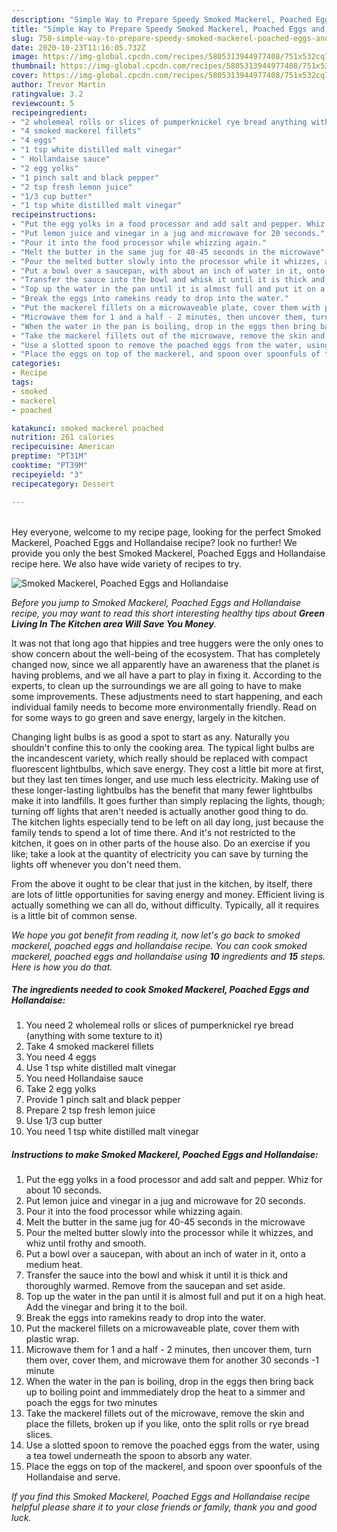 ```yaml
---
description: "Simple Way to Prepare Speedy Smoked Mackerel, Poached Eggs and Hollandaise"
title: "Simple Way to Prepare Speedy Smoked Mackerel, Poached Eggs and Hollandaise"
slug: 758-simple-way-to-prepare-speedy-smoked-mackerel-poached-eggs-and-hollandaise
date: 2020-10-23T11:16:05.732Z
image: https://img-global.cpcdn.com/recipes/5805313944977408/751x532cq70/smoked-mackerel-poached-eggs-and-hollandaise-recipe-main-photo.jpg
thumbnail: https://img-global.cpcdn.com/recipes/5805313944977408/751x532cq70/smoked-mackerel-poached-eggs-and-hollandaise-recipe-main-photo.jpg
cover: https://img-global.cpcdn.com/recipes/5805313944977408/751x532cq70/smoked-mackerel-poached-eggs-and-hollandaise-recipe-main-photo.jpg
author: Trevor Martin
ratingvalue: 3.2
reviewcount: 5
recipeingredient:
- "2 wholemeal rolls or slices of pumperknickel rye bread anything with some texture to it"
- "4 smoked mackerel fillets"
- "4 eggs"
- "1 tsp white distilled malt vinegar"
- " Hollandaise sauce"
- "2 egg yolks"
- "1 pinch salt and black pepper"
- "2 tsp fresh lemon juice"
- "1/3 cup butter"
- "1 tsp white distilled malt vinegar"
recipeinstructions:
- "Put the egg yolks in a food processor and add salt and pepper. Whiz for about 10 seconds."
- "Put lemon juice and vinegar in a jug and microwave for 20 seconds."
- "Pour it into the food processor while whizzing again."
- "Melt the butter in the same jug for 40-45 seconds in the microwave"
- "Pour the melted butter slowly into the processor while it whizzes, and whiz until frothy and smooth."
- "Put a bowl over a saucepan, with about an inch of water in it, onto a medium heat."
- "Transfer the sauce into the bowl and whisk it until it is thick and thoroughly warmed. Remove from the saucepan and set aside."
- "Top up the water in the pan until it is almost full and put it on a high heat. Add the vinegar and bring it to the boil."
- "Break the eggs into ramekins ready to drop into the water."
- "Put the mackerel fillets on a microwaveable plate, cover them with plastic wrap."
- "Microwave them for 1 and a half - 2 minutes, then uncover them, turn them over, cover them, and microwave them for another 30 seconds -1 minute"
- "When the water in the pan is boiling, drop in the eggs then bring back up to boiling point and immmediately drop the heat to a simmer and poach the eggs for two minutes"
- "Take the mackerel fillets out of the microwave, remove the skin and place the fillets, broken up if you like, onto the split rolls or rye bread slices."
- "Use a slotted spoon to remove the poached eggs from the water, using a tea towel underneath the spoon to absorb any water."
- "Place the eggs on top of the mackerel, and spoon over spoonfuls of the Hollandaise and serve."
categories:
- Recipe
tags:
- smoked
- mackerel
- poached

katakunci: smoked mackerel poached 
nutrition: 261 calories
recipecuisine: American
preptime: "PT31M"
cooktime: "PT39M"
recipeyield: "3"
recipecategory: Dessert

---
```

<br>
Hey everyone, welcome to my recipe page, looking for the perfect Smoked Mackerel, Poached Eggs and Hollandaise recipe? look no further! We provide you only the best Smoked Mackerel, Poached Eggs and Hollandaise recipe here. We also have wide variety of recipes to try.
<br>


![Smoked Mackerel, Poached Eggs and Hollandaise](https://img-global.cpcdn.com/recipes/5805313944977408/751x532cq70/smoked-mackerel-poached-eggs-and-hollandaise-recipe-main-photo.jpg)

<i>Before you jump to Smoked Mackerel, Poached Eggs and Hollandaise recipe, you may want to read this short interesting healthy tips about 
<strong>Green Living In The Kitchen area Will Save You Money</strong>.</i>
</br>

It was not that long ago that hippies and tree huggers were the only ones to show concern about the well-being of the ecosystem. That has completely changed now, since we all apparently have an awareness that the planet is having problems, and we all have a part to play in fixing it. According to the experts, to clean up the surroundings we are all going to have to make some improvements. These adjustments need to start happening, and each individual family needs to become more environmentally friendly. Read on for some ways to go green and save energy, largely in the kitchen.

Changing light bulbs is as good a spot to start as any. Naturally you shouldn't confine this to only the cooking area. The typical light bulbs are the incandescent variety, which really should be replaced with compact fluorescent lightbulbs, which save energy. They cost a little bit more at first, but they last ten times longer, and use much less electricity. Making use of these longer-lasting lightbulbs has the benefit that many fewer lightbulbs make it into landfills. It goes further than simply replacing the lights, though; turning off lights that aren't needed is actually another good thing to do. The kitchen lights especially tend to be left on all day long, just because the family tends to spend a lot of time there. And it's not restricted to the kitchen, it goes on in other parts of the house also. Do an exercise if you like; take a look at the quantity of electricity you can save by turning the lights off whenever you don't need them.

From the above it ought to be clear that just in the kitchen, by itself, there are lots of little opportunities for saving energy and money. Efficient living is actually something we can all do, without difficulty. Typically, all it requires is a little bit of common sense.


<i>We hope you got benefit from reading it, now let's go back to smoked mackerel, poached eggs and hollandaise recipe. You can cook smoked mackerel, poached eggs and hollandaise using <strong>10</strong> ingredients and <strong>15</strong> steps. Here is how you do that.
</i>

##### The ingredients needed to cook Smoked Mackerel, Poached Eggs and Hollandaise:

1. You need 2 wholemeal rolls or slices of pumperknickel rye bread (anything with some texture to it)
1. Take 4 smoked mackerel fillets
1. You need 4 eggs
1. Use 1 tsp white distilled malt vinegar
1. You need  Hollandaise sauce
1. Take 2 egg yolks
1. Provide 1 pinch salt and black pepper
1. Prepare 2 tsp fresh lemon juice
1. Use 1/3 cup butter
1. You need 1 tsp white distilled malt vinegar


##### Instructions to make Smoked Mackerel, Poached Eggs and Hollandaise:

1. Put the egg yolks in a food processor and add salt and pepper. Whiz for about 10 seconds.
1. Put lemon juice and vinegar in a jug and microwave for 20 seconds.
1. Pour it into the food processor while whizzing again.
1. Melt the butter in the same jug for 40-45 seconds in the microwave
1. Pour the melted butter slowly into the processor while it whizzes, and whiz until frothy and smooth.
1. Put a bowl over a saucepan, with about an inch of water in it, onto a medium heat.
1. Transfer the sauce into the bowl and whisk it until it is thick and thoroughly warmed. Remove from the saucepan and set aside.
1. Top up the water in the pan until it is almost full and put it on a high heat. Add the vinegar and bring it to the boil.
1. Break the eggs into ramekins ready to drop into the water.
1. Put the mackerel fillets on a microwaveable plate, cover them with plastic wrap.
1. Microwave them for 1 and a half - 2 minutes, then uncover them, turn them over, cover them, and microwave them for another 30 seconds -1 minute
1. When the water in the pan is boiling, drop in the eggs then bring back up to boiling point and immmediately drop the heat to a simmer and poach the eggs for two minutes
1. Take the mackerel fillets out of the microwave, remove the skin and place the fillets, broken up if you like, onto the split rolls or rye bread slices.
1. Use a slotted spoon to remove the poached eggs from the water, using a tea towel underneath the spoon to absorb any water.
1. Place the eggs on top of the mackerel, and spoon over spoonfuls of the Hollandaise and serve.


<i>If you find this Smoked Mackerel, Poached Eggs and Hollandaise recipe helpful please share it to your close friends or family, thank you and good luck.</i>
